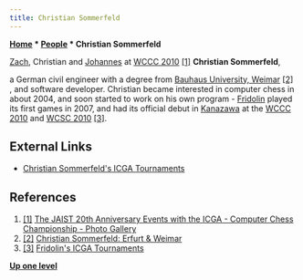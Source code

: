 ```yaml
---
title: Christian Sommerfeld
---
```

**[Home](Home "Home") * [People](People "People") * Christian Sommerfeld**

[](http://www.jaist.ac.jp/ICGA-events-2010/english/photo/13_2.html) [Zach](Zach_Wegner "Zach Wegner"), Christian and [Johannes](Johannes_Zwanzger "Johannes Zwanzger") at [WCCC 2010](WCCC_2010 "WCCC 2010") <a id="cite-note-1" href="#cite-ref-1">[1]</a>
**Christian Sommerfeld**,

a German civil engineer with a degree from [Bauhaus University, Weimar](https://en.wikipedia.org/wiki/Bauhaus_University,_Weimar) <a id="cite-note-2" href="#cite-ref-2">[2]</a> , and software developer.
Christian became interested in computer chess in about 2004, and soon started to work on his own program - [Fridolin](Fridolin "Fridolin") played its first games in 2007, and had its official debut in [Kanazawa](https://en.wikipedia.org/wiki/Kanazawa,_Ishikawa) at the [WCCC 2010](WCCC_2010 "WCCC 2010") and [WCSC 2010](WCSC_2010 "WCSC 2010") <a id="cite-note-3" href="#cite-ref-3">[3]</a>.

## External Links

- [Christian Sommerfeld's ICGA Tournaments](https://www.game-ai-forum.org/icga-tournaments/person.php?id=651)

## References

1. <a id="cite-ref-1" href="#cite-note-1">[1]</a> [The JAIST 20th Anniversary Events with the ICGA - Computer Chess Championship - Photo Gallery](http://www.jaist.ac.jp/ICGA-events-2010/english/photo/13_2.html)
1. <a id="cite-ref-2" href="#cite-note-2">[2]</a> [Christian Sommerfeld: Erfurt & Weimar](https://www.stayfriends.de/Personen/Erfurt/Christian-Sommerfeld-P-94LJV-P)
1. <a id="cite-ref-3" href="#cite-note-3">[3]</a> [Fridolin's ICGA Tournaments](https://www.game-ai-forum.org/icga-tournaments/program.php?id=609)

**[Up one level](People "People")**

